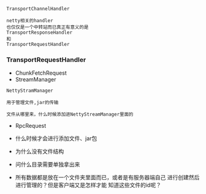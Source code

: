 ``TransportChannelHandler``
```
netty相关的handler
也仅仅是一个中转站而已真正有意义的是
TransportResponseHandler
和
TransportRequestHandler
```

### TransportRequestHandler
+ ChunkFetchRequest
+  StreamManager

`` NettyStramManager ``
````
用于管理文件,jar的传输
````
```
文件从哪里来，什么时候添加进NettyStreamManager里面的
```

+ RpcRequest


+ 什么时候才会进行添加文件、jar包
+ 为什么没有文件结构
+ 问什么目录需要单独拿出来
+ 所有数据都是放在一个文件夹里面而已，或者是有服务器端自己
进行创建然后进行管理的？但是客户端又是怎样才能
知道这些文件的id呢？
